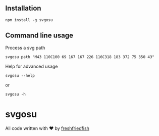 
## Installation
```
npm install -g svgosu
```
## Command line usage
Process a svg path
```
svgosu path "M43 110C100 69 167 167 226 116C318 183 372 75 350 43"
```
Help for advanced usage
```
svgosu --help
```
or
```
svgosu -h
```
# svgosu
All code written with ❤️ by [freshfriedfish](https://freshfriedfish.github.io/)
